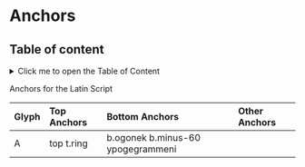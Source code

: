 # Anchors  
  
##  Table of content
<details>
  <summary>Click me to open the Table of Content</summary>  
  
+ <a id=tc_graveabove></a>Latin Script [:arrows_counterclockwise:](#graveabove)  
+ <a id=tc_dotabove></a>Greek Script [:arrows_counterclockwise:](#dotabove)  
+ <a id=tc_breve></a>Cyrillic Script [:arrows_counterclockwise:](#breve)   
</details>    
  
Anchors for the Latin Script

| Glyph | Top Anchors | Bottom Anchors | Other Anchors |    
|:---- |:---- |:---- |:---- | 
| A | top t.ring | b.ogonek b.minus-60 ypogegrammeni | 